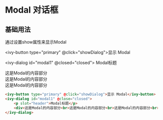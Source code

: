 # Modal 对话框

## 基础用法

通过设置show属性来显示Modal

<ivy-button type="primary" @click="showDialog">显示 Modal</ivy-button>

<ivy-dialog id="modal1" @closed="closed">
    <span slot="header">Modal标题</span>
    <div>这是Modal的内容部分<br>这是Modal的内容部分<br>这是Modal的内容部分<br></div>
</ivy-dialog>

```html
<ivy-button type="primary" @click="showDialog">显示 Modal</ivy-button>
<ivy-dialog id="modal1" @close="closed">
    <p slot="header">Modal标题</p>
    <div>这是Modal的内容部分<br>这是Modal的内容部分<br>这是Modal的内容部分<br></div>
</ivy-dialog>
```

<script setup>
import { onMounted } from 'vue';
function sure(ev){
    console.log(ev)
}
onMounted(()=>{
    document.getElementById('modal1').addEventListener('sure', ev=>{
        console.log(ev)
    })
})

const showDialog = ()=>{
    document.getElementById('modal1').setAttribute('show', '')
}

const closed = ()=>{
    console.log('关闭了Modal')
}

</script>
